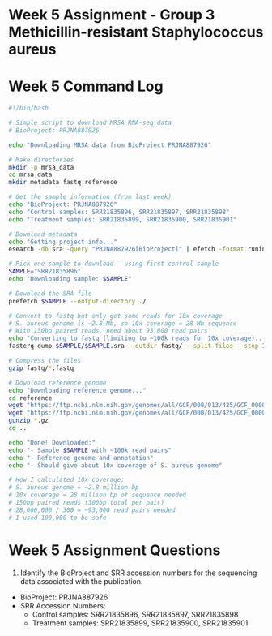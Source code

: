 # Week 5 Assignment - Group 3 Methicillin-resistant Staphylococcus aureus

# Week 5 Command Log

```bash
#!/bin/bash

# Simple script to download MRSA RNA-seq data
# BioProject: PRJNA887926

echo "Downloading MRSA data from BioProject PRJNA887926"

# Make directories
mkdir -p mrsa_data
cd mrsa_data
mkdir metadata fastq reference

# Get the sample information (from last week)
echo "BioProject: PRJNA887926"
echo "Control samples: SRR21835896, SRR21835897, SRR21835898" 
echo "Treatment samples: SRR21835899, SRR21835900, SRR21835901"

# Download metadata
echo "Getting project info..."
esearch -db sra -query "PRJNA887926[BioProject]" | efetch -format runinfo > metadata/runinfo.csv

# Pick one sample to download - using first control sample
SAMPLE="SRR21835896"
echo "Downloading sample: $SAMPLE"

# Download the SRA file
prefetch $SAMPLE --output-directory ./

# Convert to fastq but only get some reads for 10x coverage
# S. aureus genome is ~2.8 Mb, so 10x coverage = 28 Mb sequence
# With 150bp paired reads, need about 93,000 read pairs
echo "Converting to fastq (limiting to ~100k reads for 10x coverage)..."
fasterq-dump $SAMPLE/$SAMPLE.sra --outdir fastq/ --split-files --stop 100000

# Compress the files
gzip fastq/*.fastq

# Download reference genome
echo "Downloading reference genome..."
cd reference
wget "https://ftp.ncbi.nlm.nih.gov/genomes/all/GCF/000/013/425/GCF_000013425.1_ASM1342v1/GCF_000013425.1_ASM1342v1_genomic.fna.gz"
wget "https://ftp.ncbi.nlm.nih.gov/genomes/all/GCF/000/013/425/GCF_000013425.1_ASM1342v1/GCF_000013425.1_ASM1342v1_genomic.gff.gz" 
gunzip *.gz
cd ..

echo "Done! Downloaded:"
echo "- Sample $SAMPLE with ~100k read pairs"  
echo "- Reference genome and annotation"
echo "- Should give about 10x coverage of S. aureus genome"

# How I calculated 10x coverage:
# S. aureus genome = ~2.8 million bp
# 10x coverage = 28 million bp of sequence needed
# 150bp paired reads (300bp total per pair)
# 28,000,000 / 300 = ~93,000 read pairs needed
# I used 100,000 to be safe
```

# Week 5 Assignment Questions

1. Identify the BioProject and SRR accession numbers for the sequencing data associated with the publication.

- BioProject: PRJNA887926
- SRR Accession Numbers:
   - Control samples: SRR21835896, SRR21835897, SRR21835898
   - Treatment samples: SRR21835899, SRR21835900, SRR21835901

